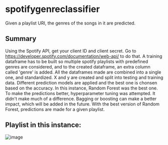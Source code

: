 # spotifygenreclassifier
Given a playlist URI, the genres of the songs in it are predicted.

## Summary
Using the Spotify API, get your client ID and client secret. Go to https://developer.spotify.com/documentation/web-api/ to do that.
A training dataframe has to be built so multiple spotify playlists with predefined genres are considered, and to the created dataframe, an extra column called 'genre' is added.
All the dataframes made are combined into a single one, and standardized. X and y are created and split into testing and training data. Different prediction models are applied
and the best one is chonsen based on the accuracy. In this instance, Random Forest was the best one. To make the predictions better, hyperparameter tuning was attempted. 
It didn't make much of a difference. Bagging or boosting can make a better impact, which will be added in the future. With the best version of Random Forest, predictions are made
for a given playlist.

## Playlist in this instance:
![image](https://user-images.githubusercontent.com/57229722/105469926-f04c3580-5cbe-11eb-94cf-4a7483c53ef9.png)
